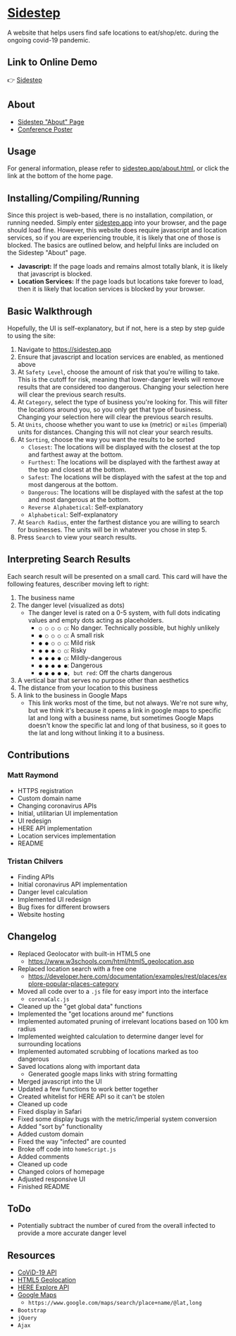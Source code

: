 # [Sidestep](https://sidestep.app)
A website that helps users find safe locations to eat/shop/etc. during the ongoing covid-19 pandemic.

## Link to Online Demo
👉 [Sidestep](https://sidestep.app/home.html)

## About
- [Sidestep "About" Page](https://sidestep.app/about.html)
- [Conference Poster](https://github.com/tmchilvers/tmchilvers.github.io/blob/master/resources/Poster.pdf)

## Usage
For general information, please refer to [sidestep.app/about.html](https://sidestep.app/about.html), or click the link at the bottom of the home page.  
## Installing/Compiling/Running
Since this project is web-based, there is no installation, compilation, or running needed. Simply enter [sidestep.app](https://sidestep.app) into your browser, and the page should load fine. However, this website does require javascript and location services, so if you are experiencing trouble, it is likely that one of those is blocked. The basics are outlined below, and helpful links are included on the Sidestep "About" page.
- **Javascript:** If the page loads and remains almost totally blank, it is likely that javascript is blocked.
- **Location Services:** If the page loads but locations take forever to load, then it is likely that location services is blocked by your browser.

## Basic Walkthrough
Hopefully, the UI is self-explanatory, but if not, here is a step by step guide to using the site:
1. Navigate to https://sidestep.app
2. Ensure that javascript and location services are enabled, as mentioned above
3. At `Safety Level`, choose the amount of risk that you're willing to take. This is the cutoff for risk, meaning that lower-danger levels will remove results that are considered too dangerous. Changing your selection here will clear the previous search results.
4. At `Category`, select the type of business you're looking for. This will filter the locations around you, so you only get that type of business. Changing your selection here will clear the previous search results.
5. At `Units`, choose whether you want to use `km` (metric) or `miles` (imperial) units for distances. Changing this will not clear your search results.
6. At `Sorting`, choose the way you want the results to be sorted
    - `Closest`: The locations will be displayed with the closest at the top and farthest away at the bottom.
    - `Furthest`: The locations will be displayed with the farthest away at the top and closest at the bottom. 
    - `Safest`: The locations will be displayed with the safest at the top and most dangerous at the bottom.
    - `Dangerous`: The locations will be displayed with the safest at the top and most dangerous at the bottom.
    - `Reverse Alphabetical`: Self-explanatory
    - `Alphabetical`: Self-explanatory
7. At `Search Radius`, enter the farthest distance you are willing to search for businesses. The units will be in whatever you chose in step 5.
8. Press `Search` to view your search results.

## Interpreting Search Results
Each search result will be presented on a small card. This card will have the following features, describer moving left to right:
1. The business name
2. The danger level (visualized as dots)
    - The danger level is rated on a 0-5 system, with full dots indicating values and empty dots acting as placeholders.
        - `○ ○ ○ ○ ○`: No danger. Technically possible, but highly unlikely
        - `● ○ ○ ○ ○`: A small risk
        - `● ● ○ ○ ○`: Mild risk 
        - `● ● ● ○ ○`: Risky
        - `● ● ● ● ○`: Mildly-dangerous
        - `● ● ● ● ●`: Dangerous
        - `● ● ● ● ●, but red`: Off the charts dangerous
3. A vertical bar that serves no purpose other than aesthetics
4. The distance from your location to this business
5. A link to the business in Google Maps
    - This link works most of the time, but not always. We're not sure why, but we think it's because it opens a link in google maps to specific lat and long with a business name, but sometimes Google Maps doesn't know the specific lat and long of that business, so it goes to the lat and long without linking it to a business.

## Contributions
### Matt Raymond
- HTTPS registration
- Custom domain name
- Changing coronavirus APIs
- Initial, utilitarian UI implementation
- UI redesign
- HERE API implementation
- Location services implementation
- README

### Tristan Chilvers
- Finding APIs
- Initial coronavirus API implementation
- Danger level calculation
- Implemented UI redesign
- Bug fixes for different browsers
- Website hosting

## Changelog
- Replaced Geolocator with built-in HTML5 one
    - https://www.w3schools.com/html/html5_geolocation.asp
- Replaced location search with a free one
    - https://developer.here.com/documentation/examples/rest/places/explore-popular-places-category
- Moved all code over to a `.js` file for easy import into the interface
    - `coronaCalc.js`
- Cleaned up the "get global data" functions
- Implemented the "get locations around me" functions
- Implemented automated pruning of irrelevant locations based on 100 km radius
- Implemented weighted calculation to determine danger level for surrounding locations
- Implemented automated scrubbing of locations marked as too dangerous
- Saved locations along with important data
    - Generated google maps links with string formatting
- Merged javascript into the UI
- Updated a few functions to work better together
- Created whitelist for HERE API so it can't be stolen
- Cleaned up code
- Fixed display in Safari
- Fixed some display bugs with the metric/imperial system conversion
- Added "sort by" functionality
- Added custom domain
- Fixed the way "infected" are counted
- Broke off code into `homeScript.js`
- Added comments
- Cleaned up code
- Changed colors of homepage
- Adjusted responsive UI
- Finished README

## ToDo
- Potentially subtract the number of cured from the overall infected to provide a more accurate danger level

## Resources
- [CoViD-19 API](https://coronadatascraper.com)
- [HTML5 Geolocation](https://www.w3schools.com/html/html5_geolocation.asp)
- [HERE Explore API](https://developer.here.com/documentation/examples/rest/places/explore-popular-places-category)
- [Google Maps](https://maps.google.com)
    - `https://www.google.com/maps/search/place+name/@lat,long`  
- `Bootstrap`
- `jQuery`
- `Ajax`
